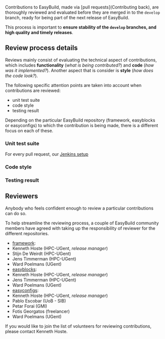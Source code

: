 Contributions to EasyBuild, made via [pull requests](Contributing back), are thoroughly reviewed and evaluated before they are merged in to the `develop` branch, ready for being part of the next release of EasyBuild.

This process is important to **ensure stability of the `develop` branches, and high quality and timely releases**.

## Review process details

Reviews mainly consist of evaluating the technical aspect of contributions, which includes **functionality** (_what is being contributed?_) and **code** (_how was it implemented?_). Another aspect that is consider is **style** (_how does the code look?_).

The following specific attention points are taken into account when contributions are reviewed:

 * unit test suite
 * code style
 * testing result

Depending on the particular EasyBuild repository (framework, easyblocks or easyconfigs) to which the contribution is being made, there is a different focus on each of these.

### Unit test suite

For every pull request, our [Jenkins setup](https://jenkins1.ugent.be/view/EasyBuild)

### Code style

### Testing result


## Reviewers

Anybody who feels confident enough to review a particular contributions can do so.

To help streamline the reviewing process, a couple of EasyBuild community members have agreed with taking up the responsibility of reviewer for the different repositories.

 * [framework](https://github.com/hpcugent/easybuild-framework):
  * Kenneth Hoste (HPC-UGent, _release manager_)
  * Stijn De Weirdt (HPC-UGent)
  * Jens Timmerman (HPC-UGent)
  * Ward Poelmans (UGent)
 * [easyblocks](https://github.com/hpcugent/easybuild-easyblocks):
  * Kenneth Hoste (HPC-UGent, _release manager_)
  * Jens Timmerman (HPC-UGent)
  * Ward Poelmans (UGent)
 * [easyconfigs](https://github.com/hpcugent/easybuild-easyconfigs):
  * Kenneth Hoste (HPC-UGent, _release manager_)
  * Pablo Escobar (UoB - SIB)
  * Petar Forai (GMI)
  * Fotis Georgatos (freelancer)
  * Ward Poelmans (UGent)

If you would like to join the list of volunteers for reviewing contributions, please contact Kenneth Hoste.